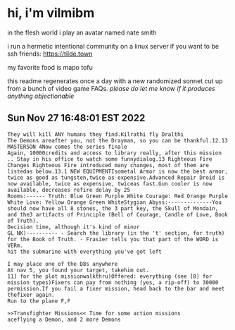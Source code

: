 # hi, i'm vilmibm

in the flesh world i play an avatar named nate smith

i run a hermetic intentional community on a linux server if you want to be ssh friends: https://tilde.town

my favorite food is mapo tofu

this readme regenerates once a day with a new randomized sonnet cut up from a bunch of video game FAQs.
_please do let me know if it produces anything objectionable_

## Sun Nov 27 16:48:01 EST 2022

    They will kill ANY humans they find.Kilrathi fly Dralthi
    The Demons areafter you, not the Drayman, so you can be thankful.12.13 MASTERSON 4Now comes the series finale
    Again, 10000credits and access to library really, after this mission
    .. Stay in his office to watch some funnydialog.13 Righteous Fire Changes Righteous Fire introduced many changes, most of them are listedas below.13.1 NEW EQUIPMENTIsometal Armor is now the best armor, twice as good as tungsten,twice as expensive.Advanced Repair Droid is now available, twice as expensive, twiceas fast.Gun cooler is now available, decreases refire delay by 25    
    Rooms:------ Truth: Blue Green Purple White Courage: Red Orange Purple White Love: Yellow Orange Green WhiteStygian Abyss:--------------You should now have all 8 stones, the 3 part key, the Skull of Mondain, and the3 artifacts of Principle (Bell of Courage, Candle of Love, Book of Truth).
    Decision time, although it's kind of minor
    GL NK)---------- - Search the library (in the 't' section, for truth) for the Book of Truth. - Frasier tells you that part of the WORD is VERm.
    hit the submarine with everything you've got left
    
    I may place one of the D8s anywhere
    At nav 5, you found your target, takehim out.
    11] for the plot missionwalkthru)Offered: everything (see [8] for mission types)Fixers can pay from nothing (yes, a rip-off) to 30000 permission.If you fail a fixer mission, head back to the bar and meet thefixer again.
    Run to the plane F,F
    
    >>Transfighter Missions<< Time for some action missions
    aceflying a Demon, and 2 more Demons
